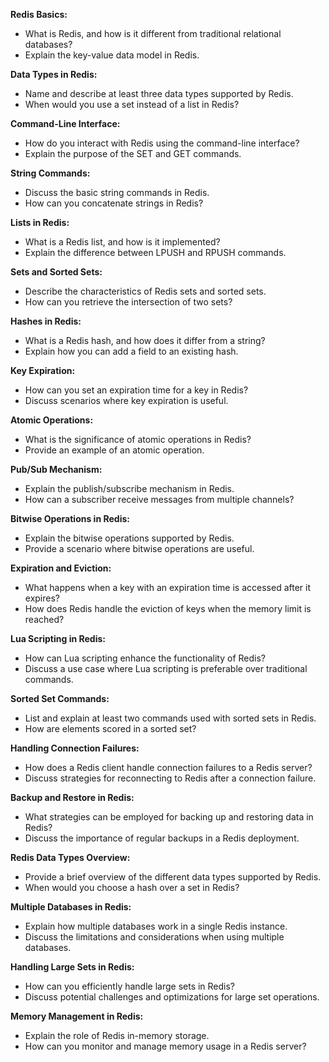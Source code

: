 **Redis Basics:**
- What is Redis, and how is it different from traditional relational databases?
- Explain the key-value data model in Redis.

**Data Types in Redis:**
- Name and describe at least three data types supported by Redis.
- When would you use a set instead of a list in Redis?

**Command-Line Interface:**
- How do you interact with Redis using the command-line interface?
- Explain the purpose of the SET and GET commands.

**String Commands:**
- Discuss the basic string commands in Redis.
- How can you concatenate strings in Redis?

**Lists in Redis:**
- What is a Redis list, and how is it implemented?
- Explain the difference between LPUSH and RPUSH commands.

**Sets and Sorted Sets:**
- Describe the characteristics of Redis sets and sorted sets.
- How can you retrieve the intersection of two sets?

**Hashes in Redis:**
- What is a Redis hash, and how does it differ from a string?
- Explain how you can add a field to an existing hash.

**Key Expiration:**
- How can you set an expiration time for a key in Redis?
- Discuss scenarios where key expiration is useful.

**Atomic Operations:**
- What is the significance of atomic operations in Redis?
- Provide an example of an atomic operation.

**Pub/Sub Mechanism:**
- Explain the publish/subscribe mechanism in Redis.
- How can a subscriber receive messages from multiple channels?

**Bitwise Operations in Redis:**
- Explain the bitwise operations supported by Redis.
- Provide a scenario where bitwise operations are useful.

**Expiration and Eviction:**
- What happens when a key with an expiration time is accessed after it expires?
- How does Redis handle the eviction of keys when the memory limit is reached?

**Lua Scripting in Redis:**
- How can Lua scripting enhance the functionality of Redis?
- Discuss a use case where Lua scripting is preferable over traditional commands.

**Sorted Set Commands:**
- List and explain at least two commands used with sorted sets in Redis.
- How are elements scored in a sorted set?

**Handling Connection Failures:**
- How does a Redis client handle connection failures to a Redis server?
- Discuss strategies for reconnecting to Redis after a connection failure.

**Backup and Restore in Redis:**
- What strategies can be employed for backing up and restoring data in Redis?
- Discuss the importance of regular backups in a Redis deployment.

**Redis Data Types Overview:**
- Provide a brief overview of the different data types supported by Redis.
- When would you choose a hash over a set in Redis?

**Multiple Databases in Redis:**
- Explain how multiple databases work in a single Redis instance.
- Discuss the limitations and considerations when using multiple databases.

**Handling Large Sets in Redis:**
- How can you efficiently handle large sets in Redis?
- Discuss potential challenges and optimizations for large set operations.

**Memory Management in Redis:**
- Explain the role of Redis in-memory storage.
- How can you monitor and manage memory usage in a Redis server?